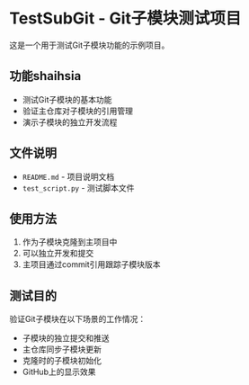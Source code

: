 # TestSubGit - Git子模块测试项目

这是一个用于测试Git子模块功能的示例项目。

## 功能shaihsia


- 测试Git子模块的基本功能
- 验证主仓库对子模块的引用管理
- 演示子模块的独立开发流程

## 文件说明

- `README.md` - 项目说明文档
- `test_script.py` - 测试脚本文件

## 使用方法

1. 作为子模块克隆到主项目中
2. 可以独立开发和提交
3. 主项目通过commit引用跟踪子模块版本

## 测试目的

验证Git子模块在以下场景的工作情况：
- 子模块的独立提交和推送
- 主仓库同步子模块更新
- 克隆时的子模块初始化
- GitHub上的显示效果